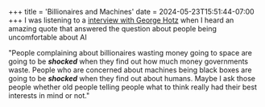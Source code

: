 +++
title = 'Billionaires and Machines'
date = 2024-05-23T15:51:44-07:00
+++
I was listening to a [interview with George Hotz](https://www.youtube.com/watch?v=XpUyL3IuULo) when I heard an amazing quote that answered the question about people being uncomfortable about AI

"People complaining about billionaires wasting money going to space are going to be ***shocked*** when they find out how much money governments waste. People who are concerned about machines being black boxes are going to be ***shocked*** when they find out about humans. Maybe I ask those people whether old people telling people what to think really had their best interests in mind or not."
